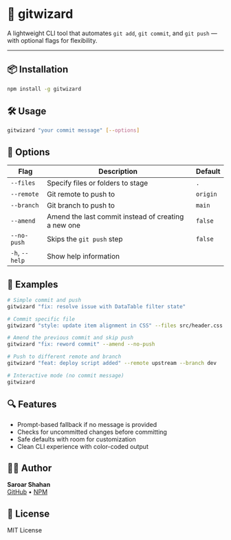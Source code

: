 # 🚀 gitwizard

A lightweight CLI tool that automates `git add`, `git commit`, and `git push` — with optional flags for flexibility.

---

## 📦 Installation

```bash
npm install -g gitwizard
```

## 🛠️ Usage

```bash
gitwizard "your commit message" [--options]
```

## 🔧 Options

| Flag           | Description                                         | Default  |
| -------------- | --------------------------------------------------  | -------- |
| `--files`      | Specify files or folders to stage                   | `.`      |
| `--remote`     | Git remote to push to                               | `origin` |
| `--branch`     | Git branch to push to                               | `main`   |
| `--amend`      | Amend the last commit instead of creating a new one | `false`  |
| `--no-push`    | Skips the `git push` step                           | `false`  |
| `-h`, `--help` | Show help information                               |          |

## 📝 Examples

```bash
# Simple commit and push
gitwizard "fix: resolve issue with DataTable filter state"

# Commit specific file
gitwizard "style: update item alignment in CSS" --files src/header.css

# Amend the previous commit and skip push
gitwizard "fix: reword commit" --amend --no-push

# Push to different remote and branch
gitwizard "feat: deploy script added" --remote upstream --branch dev

# Interactive mode (no commit message)
gitwizard
```

## 🔍 Features
- Prompt-based fallback if no message is provided
- Checks for uncommitted changes before committing
- Safe defaults with room for customization
- Clean CLI experience with color-coded output

## 🧑‍💻 Author

**Saroar Shahan**  
[GitHub](https://github.com/SaroarShahan) • [NPM](https://www.npmjs.com/~saroarshahan)

## 📄 License
MIT License